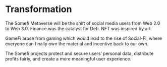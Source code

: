 # Transformation

The Somefi Metaverse will be the shift of social media users from Web 2.0 to Web 3.0. Finance was the catalyst for Defi. NFT was inspired by art.&#x20;

GameFi arose from gaming which would lead to the rise of Social-Fi, where everyone can finally own the material and incentive back to our own.&#x20;

The Somefi projects protect and secure users’ personal data, distribute profits fairly, and create a more meaningful user experience.&#x20;
